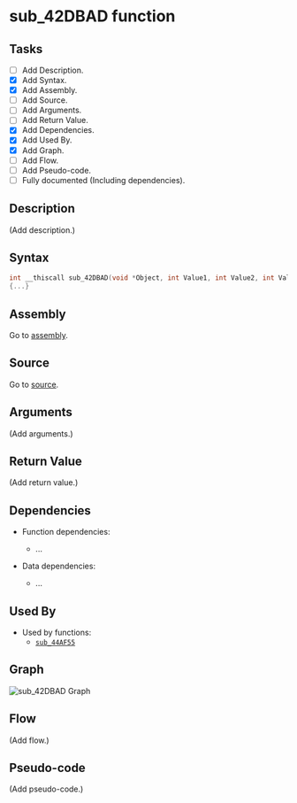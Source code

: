 # sub_42DBAD function

## Tasks

- [ ] Add Description.
- [X] Add Syntax.
- [X] Add Assembly.
- [ ] Add Source.
- [ ] Add Arguments.
- [ ] Add Return Value.
- [X] Add Dependencies.
- [X] Add Used By.
- [X] Add Graph.
- [ ] Add Flow.
- [ ] Add Pseudo-code.
- [ ] Fully documented (Including dependencies).

## Description

(Add description.)

## Syntax

```c
int __thiscall sub_42DBAD(void *Object, int Value1, int Value2, int Value3)
{...}
```

## Assembly

Go to [assembly](../asm/sub_42DBAD.asm).

## Source

Go to [source](../cc/sub_42DBAD.cc).

## Arguments

(Add arguments.)

## Return Value

(Add return value.)

## Dependencies

* Function dependencies:
  * ...


* Data dependencies:
  * ...

## Used By

* Used by functions:
  * [`sub_44AF55`](../md/sub_44AF55.md)

## Graph

![sub_42DBAD Graph](../svg/sub_42DBAD.svg "sub_42DBAD Graph")

## Flow

(Add flow.)

## Pseudo-code

(Add pseudo-code.)
